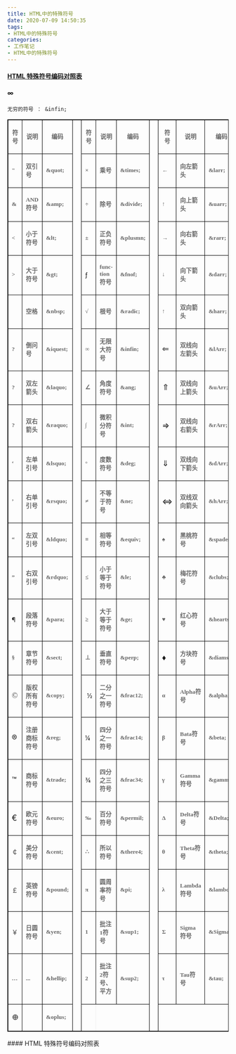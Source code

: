 ```yaml
---
title: HTML中的特殊符号
date: 2020-07-09 14:50:35
tags:
- HTML中的特殊符号
categories: 
- 工作笔记
- HTML中的特殊符号
---
```

#### [HTML 特殊符号编码对照表](https://tool.chinaz.com/tools/htmlchar.aspx)



#### &infin;

```
无穷的符号 ： &infin;
```
<table cellpadding="0" border="1" width="708" style="border:1pt solid;"><tbody><tr><td width="29" style="border:1pt solid #000000;width:21.75pt;">
<p align="center" style="text-align:center;"><span style="color:#666666;"><strong><span style="font-family:'宋体';font-size:10pt;">符号</span></strong></span></p>
</td>
<td width="63" style="border:1pt solid #000000;width:47.25pt;">
<p align="center" style="text-align:center;"><span style="color:#666666;"><strong><span style="font-family:'宋体';font-size:10pt;">说明</span></strong></span></p>
</td>
<td width="72" style="border:1pt solid #000000;width:54pt;">
<p align="center" style="text-align:center;"><span style="color:#666666;"><strong><span style="font-family:'宋体';font-size:10pt;">编码</span></strong></span></p>
</td>
<td rowspan="25" width="17" style="border:1pt solid #000000;width:12.75pt;">
<p align="center" style="text-align:center;"><span style="color:#666666;"><strong><span lang="en-us" style="font-family:'宋体';font-size:10pt;" xml:lang="en-us">&nbsp;</span></strong></span></p>
</td>
<td width="36" style="border:1pt solid #000000;width:27pt;">
<p align="center" style="text-align:center;"><span style="color:#666666;"><strong><span style="font-family:'宋体';font-size:10pt;">符号</span></strong></span></p>
</td>
<td width="94" style="border:1pt solid #000000;width:70.5pt;">
<p align="center" style="text-align:center;"><span style="color:#666666;"><strong><span style="font-family:'宋体';font-size:10pt;">说明</span></strong></span></p>
</td>
<td width="72" style="border:1pt solid #000000;width:54pt;">
<p align="center" style="text-align:center;"><span style="color:#666666;"><strong><span style="font-family:'宋体';font-size:10pt;">编码</span></strong></span></p>
</td>
<td rowspan="25" width="17" style="border:1pt solid #000000;width:12.75pt;">
<p align="center" style="text-align:center;"><span style="color:#666666;"><strong><span lang="en-us" style="font-family:'宋体';font-size:10pt;" xml:lang="en-us">&nbsp;</span></strong></span></p>
</td>
<td width="36" style="border:1pt solid #000000;width:27pt;">
<p align="center" style="text-align:center;"><span style="color:#666666;"><strong><span style="font-family:'宋体';font-size:10pt;">符号</span></strong></span></p>
</td>
<td width="96" style="border:1pt solid #000000;width:72pt;">
<p align="center" style="text-align:center;"><span style="color:#666666;"><strong><span style="font-family:'宋体';font-size:10pt;">说明</span></strong></span></p>
</td>
<td width="73" style="border:1pt solid #000000;width:54.75pt;">
<p align="center" style="text-align:center;"><span style="color:#666666;"><strong><span style="font-family:'宋体';font-size:10pt;">编码</span></strong></span></p>
</td>
</tr><tr><td width="29" style="border:1pt solid #000000;width:21.75pt;">
<p align="left" style="text-align:left;"><span style="color:#666666;"><strong><span lang="en-us" style="font-family:'宋体';font-size:10pt;" xml:lang="en-us">"</span></strong></span></p>
</td>
<td width="63" style="border:1pt solid #000000;width:47.25pt;">
<p align="left" style="text-align:left;"><span style="color:#666666;"><strong><span style="font-family:'宋体';font-size:10pt;">双引号</span></strong></span></p>
</td>
<td width="72" style="border:1pt solid #000000;width:54pt;">
<p align="left" style="text-align:left;"><span style="color:#666666;"><strong><span lang="en-us" style="font-family:'宋体';font-size:10pt;" xml:lang="en-us">&amp;quot;</span></strong></span></p>
</td>
<td width="36" style="border:1pt solid #000000;width:27pt;">
<p align="left" style="text-align:left;"><span style="color:#666666;"><strong><span style="font-family:'宋体';font-size:10pt;">×</span></strong></span></p>
</td>
<td width="94" style="border:1pt solid #000000;width:70.5pt;">
<p align="left" style="text-align:left;"><span style="color:#666666;"><strong><span style="font-family:'宋体';font-size:10pt;">乘号</span></strong></span></p>
</td>
<td width="72" style="border:1pt solid #000000;width:54pt;">
<p align="left" style="text-align:left;"><span style="color:#666666;"><strong><span lang="en-us" style="font-family:'宋体';font-size:10pt;" xml:lang="en-us">&amp;times;</span></strong></span></p>
</td>
<td width="36" style="border:1pt solid #000000;width:27pt;">
<p align="left" style="text-align:left;"><span style="color:#666666;"><strong><span style="font-family:'宋体';font-size:10pt;">←</span></strong></span></p>
</td>
<td width="96" style="border:1pt solid #000000;width:72pt;">
<p align="left" style="text-align:left;"><span style="color:#666666;"><strong><span style="font-family:'宋体';font-size:10pt;">向左箭头</span></strong></span></p>
</td>
<td width="73" style="border:1pt solid #000000;width:54.75pt;">
<p align="left" style="text-align:left;"><span style="color:#666666;"><strong><span lang="en-us" style="font-family:'宋体';font-size:10pt;" xml:lang="en-us">&amp;larr;</span></strong></span></p>
</td>
</tr><tr><td width="29" style="border:1pt solid #000000;width:21.75pt;">
<p align="left" style="text-align:left;"><span style="color:#666666;"><strong><span lang="en-us" style="font-family:'宋体';font-size:10pt;" xml:lang="en-us">&amp;</span></strong></span></p>
</td>
<td width="63" style="border:1pt solid #000000;width:47.25pt;">
<p align="left" style="text-align:left;"><span style="color:#666666;"><strong><span lang="en-us" style="font-family:'宋体';font-size:10pt;" xml:lang="en-us">AND</span><span style="font-family:'宋体';font-size:10pt;">符号</span></strong></span></p>
</td>
<td width="72" style="border:1pt solid #000000;width:54pt;">
<p align="left" style="text-align:left;"><span style="color:#666666;"><strong><span lang="en-us" style="font-family:'宋体';font-size:10pt;" xml:lang="en-us">&amp;amp;</span></strong></span></p>
</td>
<td width="36" style="border:1pt solid #000000;width:27pt;">
<p align="left" style="text-align:left;"><span style="color:#666666;"><strong><span style="font-family:'宋体';font-size:10pt;">÷</span></strong></span></p>
</td>
<td width="94" style="border:1pt solid #000000;width:70.5pt;">
<p align="left" style="text-align:left;"><span style="color:#666666;"><strong><span style="font-family:'宋体';font-size:10pt;">除号</span></strong></span></p>
</td>
<td width="72" style="border:1pt solid #000000;width:54pt;">
<p align="left" style="text-align:left;"><span style="color:#666666;"><strong><span lang="en-us" style="font-family:'宋体';font-size:10pt;" xml:lang="en-us">&amp;divide;</span></strong></span></p>
</td>
<td width="36" style="border:1pt solid #000000;width:27pt;">
<p align="left" style="text-align:left;"><span style="color:#666666;"><strong><span style="font-family:'宋体';font-size:10pt;">↑</span></strong></span></p>
</td>
<td width="96" style="border:1pt solid #000000;width:72pt;">
<p align="left" style="text-align:left;"><span style="color:#666666;"><strong><span style="font-family:'宋体';font-size:10pt;">向上箭头</span></strong></span></p>
</td>
<td width="73" style="border:1pt solid #000000;width:54.75pt;">
<p align="left" style="text-align:left;"><span style="color:#666666;"><strong><span lang="en-us" style="font-family:'宋体';font-size:10pt;" xml:lang="en-us">&amp;uarr;</span></strong></span></p>
</td>
</tr><tr><td width="29" style="border:1pt solid #000000;width:21.75pt;">
<p align="left" style="text-align:left;"><span style="color:#666666;"><strong><span lang="en-us" style="font-family:'宋体';font-size:10pt;" xml:lang="en-us">&lt;&nbsp;</span></strong></span></p>
</td>
<td width="63" style="border:1pt solid #000000;width:47.25pt;">
<p align="left" style="text-align:left;"><span style="color:#666666;"><strong><span style="font-family:'宋体';font-size:10pt;">小于符号</span></strong></span></p>
</td>
<td width="72" style="border:1pt solid #000000;width:54pt;">
<p align="left" style="text-align:left;"><span style="color:#666666;"><strong><span lang="en-us" style="font-family:'宋体';font-size:10pt;" xml:lang="en-us">&amp;lt;</span></strong></span></p>
</td>
<td width="36" style="border:1pt solid #000000;width:27pt;">
<p align="left" style="text-align:left;"><span style="color:#666666;"><strong><span style="font-family:'宋体';font-size:10pt;">±</span></strong></span></p>
</td>
<td width="94" style="border:1pt solid #000000;width:70.5pt;">
<p align="left" style="text-align:left;"><span style="color:#666666;"><strong><span style="font-family:'宋体';font-size:10pt;">正负符号</span></strong></span></p>
</td>
<td width="72" style="border:1pt solid #000000;width:54pt;">
<p align="left" style="text-align:left;"><span style="color:#666666;"><strong><span lang="en-us" style="font-family:'宋体';font-size:10pt;" xml:lang="en-us">&amp;plusmn;</span></strong></span></p>
</td>
<td width="36" style="border:1pt solid #000000;width:27pt;">
<p align="left" style="text-align:left;"><span style="color:#666666;"><strong><span style="font-family:'宋体';font-size:10pt;">→</span></strong></span></p>
</td>
<td width="96" style="border:1pt solid #000000;width:72pt;">
<p align="left" style="text-align:left;"><span style="color:#666666;"><strong><span style="font-family:'宋体';font-size:10pt;">向右箭头</span></strong></span></p>
</td>
<td width="73" style="border:1pt solid #000000;width:54.75pt;">
<p align="left" style="text-align:left;"><span style="color:#666666;"><strong><span lang="en-us" style="font-family:'宋体';font-size:10pt;" xml:lang="en-us">&amp;rarr;</span></strong></span></p>
</td>
</tr><tr><td width="29" style="border:1pt solid #000000;width:21.75pt;">
<p align="left" style="text-align:left;"><span style="color:#666666;"><strong><span lang="en-us" style="font-family:'宋体';font-size:10pt;" xml:lang="en-us">&gt;&nbsp;</span></strong></span></p>
</td>
<td width="63" style="border:1pt solid #000000;width:47.25pt;">
<p align="left" style="text-align:left;"><span style="color:#666666;"><strong><span style="font-family:'宋体';font-size:10pt;">大于符号</span></strong></span></p>
</td>
<td width="72" style="border:1pt solid #000000;width:54pt;">
<p align="left" style="text-align:left;"><span style="color:#666666;"><strong><span lang="en-us" style="font-family:'宋体';font-size:10pt;" xml:lang="en-us">&amp;gt;</span></strong></span></p>
</td>
<td width="36" style="border:1pt solid #000000;width:27pt;">
<p align="left" style="text-align:left;"><span style="font-size:14px;">ƒ</span><br></p>
</td>
<td width="94" style="border:1pt solid #000000;width:70.5pt;">
<p align="left" style="text-align:left;"><span style="color:#666666;"><strong><span lang="en-us" style="font-family:'宋体';font-size:10pt;" xml:lang="en-us">function</span><span style="font-family:'宋体';font-size:10pt;">符号</span></strong></span></p>
</td>
<td width="72" style="border:1pt solid #000000;width:54pt;">
<p align="left" style="text-align:left;"><span style="color:#666666;"><strong><span lang="en-us" style="font-family:'宋体';font-size:10pt;" xml:lang="en-us">&amp;fnof;</span></strong></span></p>
</td>
<td width="36" style="border:1pt solid #000000;width:27pt;">
<p align="left" style="text-align:left;"><span style="color:#666666;"><strong><span style="font-family:'宋体';font-size:10pt;">↓</span></strong></span></p>
</td>
<td width="96" style="border:1pt solid #000000;width:72pt;">
<p align="left" style="text-align:left;"><span style="color:#666666;"><strong><span style="font-family:'宋体';font-size:10pt;">向下箭头</span></strong></span></p>
</td>
<td width="73" style="border:1pt solid #000000;width:54.75pt;">
<p align="left" style="text-align:left;"><span style="color:#666666;"><strong><span lang="en-us" style="font-family:'宋体';font-size:10pt;" xml:lang="en-us">&amp;darr;</span></strong></span></p>
</td>
</tr><tr><td width="29" style="border:1pt solid #000000;width:21.75pt;">
<p align="left" style="text-align:left;"><span style="color:#666666;"><strong><span lang="en-us" style="font-family:'宋体';font-size:10pt;" xml:lang="en-us">&nbsp;</span></strong></span></p>
</td>
<td width="63" style="border:1pt solid #000000;width:47.25pt;">
<p align="left" style="text-align:left;"><span style="color:#666666;"><strong><span style="font-family:'宋体';font-size:10pt;">空格</span></strong></span></p>
</td>
<td width="72" style="border:1pt solid #000000;width:54pt;">
<p align="left" style="text-align:left;"><span style="color:#666666;"><strong><span lang="en-us" style="font-family:'宋体';font-size:10pt;" xml:lang="en-us">&amp;nbsp;</span></strong></span></p>
</td>
<td width="36" style="border:1pt solid #000000;width:27pt;">
<p align="left" style="text-align:left;"><span style="color:#666666;"><strong><span style="font-family:'宋体';font-size:10pt;">√</span></strong></span></p>
</td>
<td width="94" style="border:1pt solid #000000;width:70.5pt;">
<p align="left" style="text-align:left;"><span style="color:#666666;"><strong><span style="font-family:'宋体';font-size:10pt;">根号</span></strong></span></p>
</td>
<td width="72" style="border:1pt solid #000000;width:54pt;">
<p align="left" style="text-align:left;"><span style="color:#666666;"><strong><span lang="en-us" style="font-family:'宋体';font-size:10pt;" xml:lang="en-us">&amp;radic;</span></strong></span></p>
</td>
<td width="36" style="border:1pt solid #000000;width:27pt;">
<p align="left" style="text-align:left;"><span style="color:#666666;"><strong><span lang="en-us" style="font-family:'宋体';font-size:10pt;" xml:lang="en-us">↑</span></strong></span></p>
</td>
<td width="96" style="border:1pt solid #000000;width:72pt;">
<p align="left" style="text-align:left;"><span style="color:#666666;"><strong><span style="font-family:'宋体';font-size:10pt;">双向箭头</span></strong></span></p>
</td>
<td width="73" style="border:1pt solid #000000;width:54.75pt;">
<p align="left" style="text-align:left;"><span style="color:#666666;"><strong><span lang="en-us" style="font-family:'宋体';font-size:10pt;" xml:lang="en-us">&amp;harr;</span></strong></span></p>
</td>
</tr><tr><td width="29" style="border:1pt solid #000000;width:21.75pt;">
<p align="left" style="text-align:left;"><span style="color:#666666;"><strong><span lang="en-us" style="font-family:'宋体';font-size:10pt;" xml:lang="en-us">?</span></strong></span></p>
</td>
<td width="63" style="border:1pt solid #000000;width:47.25pt;">
<p align="left" style="text-align:left;"><span style="color:#666666;"><strong><span style="font-family:'宋体';font-size:10pt;">倒问号</span></strong></span></p>
</td>
<td width="72" style="border:1pt solid #000000;width:54pt;">
<p align="left" style="text-align:left;"><span style="color:#666666;"><strong><span lang="en-us" style="font-family:'宋体';font-size:10pt;" xml:lang="en-us">&amp;iquest;</span></strong></span></p>
</td>
<td width="36" style="border:1pt solid #000000;width:27pt;">
<p align="left" style="text-align:left;"><span style="color:#666666;"><strong><span style="font-family:'宋体';font-size:10pt;">∞</span></strong></span></p>
</td>
<td width="94" style="border:1pt solid #000000;width:70.5pt;">
<p align="left" style="text-align:left;"><span style="color:#666666;"><strong><span style="font-family:'宋体';font-size:10pt;">无限大符号</span></strong></span></p>
</td>
<td width="72" style="border:1pt solid #000000;width:54pt;">
<p align="left" style="text-align:left;"><span style="color:#666666;"><strong><span lang="en-us" style="font-family:'宋体';font-size:10pt;" xml:lang="en-us">&amp;infin;</span></strong></span></p>
</td>
<td width="36" style="border:1pt solid #000000;width:27pt;">
<p align="left" style="text-align:left;"><span style="color:#666666;"><strong><span lang="en-us" style="font-family:'宋体';font-size:10pt;" xml:lang="en-us"><span style="font-size:18px;">⇐</span></span></strong></span></p>
</td>
<td width="96" style="border:1pt solid #000000;width:72pt;">
<p align="left" style="text-align:left;"><span style="color:#666666;"><strong><span style="font-family:'宋体';font-size:10pt;">双线向左箭头</span></strong></span></p>
</td>
<td width="73" style="border:1pt solid #000000;width:54.75pt;">
<p align="left" style="text-align:left;"><span style="color:#666666;"><strong><span lang="en-us" style="font-family:'宋体';font-size:10pt;" xml:lang="en-us">&amp;lArr;</span></strong></span></p>
</td>
</tr><tr><td width="29" style="border:1pt solid #000000;width:21.75pt;">
<p align="left" style="text-align:left;"><span style="color:#666666;"><strong><span lang="en-us" style="font-family:'宋体';font-size:10pt;" xml:lang="en-us">?</span></strong></span></p>
</td>
<td width="63" style="border:1pt solid #000000;width:47.25pt;">
<p align="left" style="text-align:left;"><span style="color:#666666;"><strong><span style="font-family:'宋体';font-size:10pt;">双左箭头</span></strong></span></p>
</td>
<td width="72" style="border:1pt solid #000000;width:54pt;">
<p align="left" style="text-align:left;"><span style="color:#666666;"><strong><span lang="en-us" style="font-family:'宋体';font-size:10pt;" xml:lang="en-us">&amp;laquo;</span></strong></span></p>
</td>
<td width="36" style="border:1pt solid #000000;width:27pt;">
<p align="left" style="text-align:left;"><span style="color:#666666;"><strong><span style="font-family:'宋体';font-size:10pt;">∠</span></strong></span></p>
</td>
<td width="94" style="border:1pt solid #000000;width:70.5pt;">
<p align="left" style="text-align:left;"><span style="color:#666666;"><strong><span style="font-family:'宋体';font-size:10pt;">角度符号</span></strong></span></p>
</td>
<td width="72" style="border:1pt solid #000000;width:54pt;">
<p align="left" style="text-align:left;"><span style="color:#666666;"><strong><span lang="en-us" style="font-family:'宋体';font-size:10pt;" xml:lang="en-us">&amp;ang;</span></strong></span></p>
</td>
<td width="36" style="border:1pt solid #000000;width:27pt;">
<p align="left" style="text-align:left;"><span style="color:#666666;"><strong><span lang="en-us" style="font-family:'宋体';font-size:10pt;" xml:lang="en-us"><span style="font-size:18px;">⇑</span></span></strong></span></p>
</td>
<td width="96" style="border:1pt solid #000000;width:72pt;">
<p align="left" style="text-align:left;"><span style="color:#666666;"><strong><span style="font-family:'宋体';font-size:10pt;">双线向上箭头</span></strong></span></p>
</td>
<td width="73" style="border:1pt solid #000000;width:54.75pt;">
<p align="left" style="text-align:left;"><span style="color:#666666;"><strong><span lang="en-us" style="font-family:'宋体';font-size:10pt;" xml:lang="en-us">&amp;uArr;</span></strong></span></p>
</td>
</tr><tr><td width="29" style="border:1pt solid #000000;width:21.75pt;">
<p align="left" style="text-align:left;"><span style="color:#666666;"><strong><span lang="en-us" style="font-family:'宋体';font-size:10pt;" xml:lang="en-us">?</span></strong></span></p>
</td>
<td width="63" style="border:1pt solid #000000;width:47.25pt;">
<p align="left" style="text-align:left;"><span style="color:#666666;"><strong><span style="font-family:'宋体';font-size:10pt;">双右箭头</span></strong></span></p>
</td>
<td width="72" style="border:1pt solid #000000;width:54pt;">
<p align="left" style="text-align:left;"><span style="color:#666666;"><strong><span lang="en-us" style="font-family:'宋体';font-size:10pt;" xml:lang="en-us">&amp;raquo;</span></strong></span></p>
</td>
<td width="36" style="border:1pt solid #000000;width:27pt;">
<p align="left" style="text-align:left;"><span style="color:#666666;"><strong><span style="font-family:'宋体';font-size:10pt;">∫</span></strong></span></p>
</td>
<td width="94" style="border:1pt solid #000000;width:70.5pt;">
<p align="left" style="text-align:left;"><span style="color:#666666;"><strong><span style="font-family:'宋体';font-size:10pt;">微积分符号</span></strong></span></p>
</td>
<td width="72" style="border:1pt solid #000000;width:54pt;">
<p align="left" style="text-align:left;"><span style="color:#666666;"><strong><span lang="en-us" style="font-family:'宋体';font-size:10pt;" xml:lang="en-us">&amp;int;</span></strong></span></p>
</td>
<td width="36" style="border:1pt solid #000000;width:27pt;">
<p align="left" style="text-align:left;"><span style="font-size:18px;">⇒</span><br></p>
</td>
<td width="96" style="border:1pt solid #000000;width:72pt;">
<p align="left" style="text-align:left;"><span style="color:#666666;"><strong><span style="font-family:'宋体';font-size:10pt;">双线向右箭头</span></strong></span></p>
</td>
<td width="73" style="border:1pt solid #000000;width:54.75pt;">
<p align="left" style="text-align:left;"><span style="color:#666666;"><strong><span lang="en-us" style="font-family:'宋体';font-size:10pt;" xml:lang="en-us">&amp;rArr;</span></strong></span></p>
</td>
</tr><tr><td width="29" style="border:1pt solid #000000;width:21.75pt;">
<p align="left" style="text-align:left;"><span style="color:#666666;"><strong><span style="font-family:'宋体';font-size:10pt;">‘</span></strong></span></p>
</td>
<td width="63" style="border:1pt solid #000000;width:47.25pt;">
<p align="left" style="text-align:left;"><span style="color:#666666;"><strong><span style="font-family:'宋体';font-size:10pt;">左单引号</span></strong></span></p>
</td>
<td width="72" style="border:1pt solid #000000;width:54pt;">
<p align="left" style="text-align:left;"><span style="color:#666666;"><strong><span lang="en-us" style="font-family:'宋体';font-size:10pt;" xml:lang="en-us">&amp;lsquo;</span></strong></span></p>
</td>
<td width="36" style="border:1pt solid #000000;width:27pt;">
<p align="left" style="text-align:left;"><span style="color:#666666;"><strong><span style="font-family:'宋体';font-size:10pt;">°</span></strong></span></p>
</td>
<td width="94" style="border:1pt solid #000000;width:70.5pt;">
<p align="left" style="text-align:left;"><span style="color:#666666;"><strong><span style="font-family:'宋体';font-size:10pt;">度数符号</span></strong></span></p>
</td>
<td width="72" style="border:1pt solid #000000;width:54pt;">
<p align="left" style="text-align:left;"><span style="color:#666666;"><strong><span lang="en-us" style="font-family:'宋体';font-size:10pt;" xml:lang="en-us">&amp;deg;</span></strong></span></p>
</td>
<td width="36" style="border:1pt solid #000000;width:27pt;">
<p align="left" style="text-align:left;"><span style="font-size:18px;">⇓</span><br></p>
</td>
<td width="96" style="border:1pt solid #000000;width:72pt;">
<p align="left" style="text-align:left;"><span style="color:#666666;"><strong><span style="font-family:'宋体';font-size:10pt;">双线向下箭头</span></strong></span></p>
</td>
<td width="73" style="border:1pt solid #000000;width:54.75pt;">
<p align="left" style="text-align:left;"><span style="color:#666666;"><strong><span lang="en-us" style="font-family:'宋体';font-size:10pt;" xml:lang="en-us">&amp;dArr;</span></strong></span></p>
</td>
</tr><tr><td width="29" style="border:1pt solid #000000;width:21.75pt;">
<p align="left" style="text-align:left;"><span style="color:#666666;"><strong><span style="font-family:'宋体';font-size:10pt;">’</span></strong></span></p>
</td>
<td width="63" style="border:1pt solid #000000;width:47.25pt;">
<p align="left" style="text-align:left;"><span style="color:#666666;"><strong><span style="font-family:'宋体';font-size:10pt;">右单引号</span></strong></span></p>
</td>
<td width="72" style="border:1pt solid #000000;width:54pt;">
<p align="left" style="text-align:left;"><span style="color:#666666;"><strong><span lang="en-us" style="font-family:'宋体';font-size:10pt;" xml:lang="en-us">&amp;rsquo;</span></strong></span></p>
</td>
<td width="36" style="border:1pt solid #000000;width:27pt;">
<p align="left" style="text-align:left;"><span style="color:#666666;"><strong><span style="font-family:'宋体';font-size:10pt;">≠</span></strong></span></p>
</td>
<td width="94" style="border:1pt solid #000000;width:70.5pt;">
<p align="left" style="text-align:left;"><span style="color:#666666;"><strong><span style="font-family:'宋体';font-size:10pt;">不等于符号</span></strong></span></p>
</td>
<td width="72" style="border:1pt solid #000000;width:54pt;">
<p align="left" style="text-align:left;"><span style="color:#666666;"><strong><span lang="en-us" style="font-family:'宋体';font-size:10pt;" xml:lang="en-us">&amp;ne;</span></strong></span></p>
</td>
<td width="36" style="border:1pt solid #000000;width:27pt;">
<p align="left" style="text-align:left;"><span style="font-size:18px;">⇔</span><br></p>
</td>
<td width="96" style="border:1pt solid #000000;width:72pt;">
<p align="left" style="text-align:left;"><span style="color:#666666;"><strong><span style="font-family:'宋体';font-size:10pt;">双线双向箭头</span></strong></span></p>
</td>
<td width="73" style="border:1pt solid #000000;width:54.75pt;">
<p align="left" style="text-align:left;"><span style="color:#666666;"><strong><span lang="en-us" style="font-family:'宋体';font-size:10pt;" xml:lang="en-us">&amp;hArr;</span></strong></span></p>
</td>
</tr><tr><td width="29" style="border:1pt solid #000000;width:21.75pt;">
<p align="left" style="text-align:left;"><span style="color:#666666;"><strong><span style="font-family:'宋体';font-size:10pt;">“</span></strong></span></p>
</td>
<td width="63" style="border:1pt solid #000000;width:47.25pt;">
<p align="left" style="text-align:left;"><span style="color:#666666;"><strong><span style="font-family:'宋体';font-size:10pt;">左双引号</span></strong></span></p>
</td>
<td width="72" style="border:1pt solid #000000;width:54pt;">
<p align="left" style="text-align:left;"><span style="color:#666666;"><strong><span lang="en-us" style="font-family:'宋体';font-size:10pt;" xml:lang="en-us">&amp;ldquo;</span></strong></span></p>
</td>
<td width="36" style="border:1pt solid #000000;width:27pt;">
<p align="left" style="text-align:left;"><span style="color:#666666;"><strong><span style="font-family:'宋体';font-size:10pt;">≡</span></strong></span></p>
</td>
<td width="94" style="border:1pt solid #000000;width:70.5pt;">
<p align="left" style="text-align:left;"><span style="color:#666666;"><strong><span style="font-family:'宋体';font-size:10pt;">相等符号</span></strong></span></p>
</td>
<td width="72" style="border:1pt solid #000000;width:54pt;">
<p align="left" style="text-align:left;"><span style="color:#666666;"><strong><span lang="en-us" style="font-family:'宋体';font-size:10pt;" xml:lang="en-us">&amp;equiv;</span></strong></span></p>
</td>
<td width="36" style="border:1pt solid #000000;width:27pt;">
<p align="left" style="text-align:left;"><span style="color:#666666;"><strong><span lang="en-us" style="font-family:'宋体';font-size:10pt;" xml:lang="en-us">♠</span></strong></span></p>
</td>
<td width="96" style="border:1pt solid #000000;width:72pt;">
<p align="left" style="text-align:left;"><span style="color:#666666;"><strong><span style="font-family:'宋体';font-size:10pt;">黑桃符号</span></strong></span></p>
</td>
<td width="73" style="border:1pt solid #000000;width:54.75pt;">
<p align="left" style="text-align:left;"><span style="color:#666666;"><strong><span lang="en-us" style="font-family:'宋体';font-size:10pt;" xml:lang="en-us">&amp;spades;</span></strong></span></p>
</td>
</tr><tr><td width="29" style="border:1pt solid #000000;width:21.75pt;">
<p align="left" style="text-align:left;"><span style="color:#666666;"><strong><span style="font-family:'宋体';font-size:10pt;">”</span></strong></span></p>
</td>
<td width="63" style="border:1pt solid #000000;width:47.25pt;">
<p align="left" style="text-align:left;"><span style="color:#666666;"><strong><span style="font-family:'宋体';font-size:10pt;">右双引号</span></strong></span></p>
</td>
<td width="72" style="border:1pt solid #000000;width:54pt;">
<p align="left" style="text-align:left;"><span style="color:#666666;"><strong><span lang="en-us" style="font-family:'宋体';font-size:10pt;" xml:lang="en-us">&amp;rdquo;</span></strong></span></p>
</td>
<td width="36" style="border:1pt solid #000000;width:27pt;">
<p align="left" style="text-align:left;"><span style="color:#666666;"><strong><span style="font-family:'宋体';font-size:10pt;">≤</span></strong></span></p>
</td>
<td width="94" style="border:1pt solid #000000;width:70.5pt;">
<p align="left" style="text-align:left;"><span style="color:#666666;"><strong><span style="font-family:'宋体';font-size:10pt;">小于等于符号</span></strong></span></p>
</td>
<td width="72" style="border:1pt solid #000000;width:54pt;">
<p align="left" style="text-align:left;"><span style="color:#666666;"><strong><span lang="en-us" style="font-family:'宋体';font-size:10pt;" xml:lang="en-us">&amp;le;</span></strong></span></p>
</td>
<td width="36" style="border:1pt solid #000000;width:27pt;">
<p align="left" style="text-align:left;"><span style="color:#666666;"><strong><span lang="en-us" style="font-family:'宋体';font-size:10pt;" xml:lang="en-us">♣</span></strong></span></p>
</td>
<td width="96" style="border:1pt solid #000000;width:72pt;">
<p align="left" style="text-align:left;"><span style="color:#666666;"><strong><span style="font-family:'宋体';font-size:10pt;">梅花符号</span></strong></span></p>
</td>
<td width="73" style="border:1pt solid #000000;width:54.75pt;">
<p align="left" style="text-align:left;"><span style="color:#666666;"><strong><span lang="en-us" style="font-family:'宋体';font-size:10pt;" xml:lang="en-us">&amp;clubs;</span></strong></span></p>
</td>
</tr><tr><td width="29" style="border:1pt solid #000000;width:21.75pt;">
<p align="left" style="text-align:left;"><span style="font-size:14px;">¶</span><br></p>
</td>
<td width="63" style="border:1pt solid #000000;width:47.25pt;">
<p align="left" style="text-align:left;"><span style="color:#666666;"><strong><span style="font-family:'宋体';font-size:10pt;">段落符号</span></strong></span></p>
</td>
<td width="72" style="border:1pt solid #000000;width:54pt;">
<p align="left" style="text-align:left;"><span style="color:#666666;"><strong><span lang="en-us" style="font-family:'宋体';font-size:10pt;" xml:lang="en-us">&amp;para;</span></strong></span></p>
</td>
<td width="36" style="border:1pt solid #000000;width:27pt;">
<p align="left" style="text-align:left;"><span style="color:#666666;"><strong><span style="font-family:'宋体';font-size:10pt;">≥</span></strong></span></p>
</td>
<td width="94" style="border:1pt solid #000000;width:70.5pt;">
<p align="left" style="text-align:left;"><span style="color:#666666;"><strong><span style="font-family:'宋体';font-size:10pt;">大于等于符号</span></strong></span></p>
</td>
<td width="72" style="border:1pt solid #000000;width:54pt;">
<p align="left" style="text-align:left;"><span style="color:#666666;"><strong><span lang="en-us" style="font-family:'宋体';font-size:10pt;" xml:lang="en-us">&amp;ge;</span></strong></span></p>
</td>
<td width="36" style="border:1pt solid #000000;width:27pt;">
<p align="left" style="text-align:left;"><span style="color:#666666;"><strong><span lang="en-us" style="font-family:'宋体';font-size:10pt;" xml:lang="en-us">♥</span></strong></span></p>
</td>
<td width="96" style="border:1pt solid #000000;width:72pt;">
<p align="left" style="text-align:left;"><span style="color:#666666;"><strong><span style="font-family:'宋体';font-size:10pt;">红心符号</span></strong></span></p>
</td>
<td width="73" style="border:1pt solid #000000;width:54.75pt;">
<p align="left" style="text-align:left;"><span style="color:#666666;"><strong><span lang="en-us" style="font-family:'宋体';font-size:10pt;" xml:lang="en-us">&amp;hearts;</span></strong></span></p>
</td>
</tr><tr><td width="29" style="border:1pt solid #000000;width:21.75pt;">
<p align="left" style="text-align:left;"><span style="color:#666666;"><strong><span style="font-family:'宋体';font-size:10pt;">§</span></strong></span></p>
</td>
<td width="63" style="border:1pt solid #000000;width:47.25pt;">
<p align="left" style="text-align:left;"><span style="color:#666666;"><strong><span style="font-family:'宋体';font-size:10pt;">章节符号</span></strong></span></p>
</td>
<td width="72" style="border:1pt solid #000000;width:54pt;">
<p align="left" style="text-align:left;"><span style="color:#666666;"><strong><span lang="en-us" style="font-family:'宋体';font-size:10pt;" xml:lang="en-us">&amp;sect;</span></strong></span></p>
</td>
<td width="36" style="border:1pt solid #000000;width:27pt;">
<p align="left" style="text-align:left;"><span style="color:#666666;"><strong><span style="font-family:'宋体';font-size:10pt;">⊥</span></strong></span></p>
</td>
<td width="94" style="border:1pt solid #000000;width:70.5pt;">
<p align="left" style="text-align:left;"><span style="color:#666666;"><strong><span style="font-family:'宋体';font-size:10pt;">垂直符号</span></strong></span></p>
</td>
<td width="72" style="border:1pt solid #000000;width:54pt;">
<p align="left" style="text-align:left;"><span style="color:#666666;"><strong><span lang="en-us" style="font-family:'宋体';font-size:10pt;" xml:lang="en-us">&amp;perp;</span></strong></span></p>
</td>
<td width="36" style="border:1pt solid #000000;width:27pt;">
<p align="left" style="text-align:left;"><span style="font-size:18px;">♦</span><br></p>
</td>
<td width="96" style="border:1pt solid #000000;width:72pt;">
<p align="left" style="text-align:left;"><span style="color:#666666;"><strong><span style="font-family:'宋体';font-size:10pt;">方块符号</span></strong></span></p>
</td>
<td width="73" style="border:1pt solid #000000;width:54.75pt;">
<p align="left" style="text-align:left;"><span style="color:#666666;"><strong><span lang="en-us" style="font-family:'宋体';font-size:10pt;" xml:lang="en-us">&amp;diams;</span></strong></span></p>
</td>
</tr><tr><td width="29" style="border:1pt solid #000000;width:21.75pt;">
<p align="left" style="text-align:left;"><span style="color:#666666;"><strong><span lang="en-us" style="font-family:'宋体';font-size:10pt;" xml:lang="en-us"><span style="font-size:18px;">©</span></span></strong></span></p>
</td>
<td width="63" style="border:1pt solid #000000;width:47.25pt;">
<p align="left" style="text-align:left;"><span style="color:#666666;"><strong><span style="font-family:'宋体';font-size:10pt;">版权所有符号</span></strong></span></p>
</td>
<td width="72" style="border:1pt solid #000000;width:54pt;">
<p align="left" style="text-align:left;"><span style="color:#666666;"><strong><span lang="en-us" style="font-family:'宋体';font-size:10pt;" xml:lang="en-us">&amp;copy;</span></strong></span></p>
</td>
<td width="36" style="border:1pt solid #000000;width:27pt;">
<p align="left" style="text-align:left;">&nbsp;<span style="font-size:14px;">½</span><br></p>
</td>
<td width="94" style="border:1pt solid #000000;width:70.5pt;">
<p align="left" style="text-align:left;"><span style="color:#666666;"><strong><span style="font-family:'宋体';font-size:10pt;">二分之一符号</span></strong></span></p>
</td>
<td width="72" style="border:1pt solid #000000;width:54pt;">
<p align="left" style="text-align:left;"><span style="color:#666666;"><strong><span lang="en-us" style="font-family:'宋体';font-size:10pt;" xml:lang="en-us">&amp;frac12;</span></strong></span></p>
</td>
<td width="36" style="border:1pt solid #000000;width:27pt;">
<p align="left" style="text-align:left;"><span style="color:#666666;"><strong><span style="font-family:'宋体';font-size:10pt;">α</span></strong></span></p>
</td>
<td width="96" style="border:1pt solid #000000;width:72pt;">
<p align="left" style="text-align:left;"><span style="color:#666666;"><strong><span lang="en-us" style="font-family:'宋体';font-size:10pt;" xml:lang="en-us">Alpha</span><span style="font-family:'宋体';font-size:10pt;">符号</span></strong></span></p>
</td>
<td width="73" style="border:1pt solid #000000;width:54.75pt;">
<p align="left" style="text-align:left;"><span style="color:#666666;"><strong><span lang="en-us" style="font-family:'宋体';font-size:10pt;" xml:lang="en-us">&amp;alpha;</span></strong></span></p>
</td>
</tr><tr><td width="29" style="border:1pt solid #000000;width:21.75pt;">
<p align="left" style="text-align:left;"><span style="font-size:18px;">®</span><br></p>
</td>
<td width="63" style="border:1pt solid #000000;width:47.25pt;">
<p align="left" style="text-align:left;"><span style="color:#666666;"><strong><span style="font-family:'宋体';font-size:10pt;">注册商标符号</span></strong></span></p>
</td>
<td width="72" style="border:1pt solid #000000;width:54pt;">
<p align="left" style="text-align:left;"><span style="color:#666666;"><strong><span lang="en-us" style="font-family:'宋体';font-size:10pt;" xml:lang="en-us">&amp;reg;</span></strong></span></p>
</td>
<td width="36" style="border:1pt solid #000000;width:27pt;">
<p align="left" style="text-align:left;"><span style="font-size:14px;">¼</span><br></p>
</td>
<td width="94" style="border:1pt solid #000000;width:70.5pt;">
<p align="left" style="text-align:left;"><span style="color:#666666;"><strong><span style="font-family:'宋体';font-size:10pt;">四分之一符号</span></strong></span></p>
</td>
<td width="72" style="border:1pt solid #000000;width:54pt;">
<p align="left" style="text-align:left;"><span style="color:#666666;"><strong><span lang="en-us" style="font-family:'宋体';font-size:10pt;" xml:lang="en-us">&amp;frac14;</span></strong></span></p>
</td>
<td width="36" style="border:1pt solid #000000;width:27pt;">
<p align="left" style="text-align:left;"><span style="color:#666666;"><strong><span style="font-family:'宋体';font-size:10pt;">β</span></strong></span></p>
</td>
<td width="96" style="border:1pt solid #000000;width:72pt;">
<p align="left" style="text-align:left;"><span style="color:#666666;"><strong><span lang="en-us" style="font-family:'宋体';font-size:10pt;" xml:lang="en-us">Bata</span><span style="font-family:'宋体';font-size:10pt;">符号</span></strong></span></p>
</td>
<td width="73" style="border:1pt solid #000000;width:54.75pt;">
<p align="left" style="text-align:left;"><span style="color:#666666;"><strong><span lang="en-us" style="font-family:'宋体';font-size:10pt;" xml:lang="en-us">&amp;beta;</span></strong></span></p>
</td>
</tr><tr><td width="29" style="border:1pt solid #000000;width:21.75pt;">
<p align="left" style="text-align:left;"><span style="font-size:18px;">™</span><br></p>
</td>
<td width="63" style="border:1pt solid #000000;width:47.25pt;">
<p align="left" style="text-align:left;"><span style="color:#666666;"><strong><span style="font-family:'宋体';font-size:10pt;">商标符号</span></strong></span></p>
</td>
<td width="72" style="border:1pt solid #000000;width:54pt;">
<p align="left" style="text-align:left;"><span style="color:#666666;"><strong><span lang="en-us" style="font-family:'宋体';font-size:10pt;" xml:lang="en-us">&amp;trade;</span></strong></span></p>
</td>
<td width="36" style="border:1pt solid #000000;width:27pt;">
<p align="left" style="text-align:left;"><span style="font-size:14px;">¾</span><br></p>
</td>
<td width="94" style="border:1pt solid #000000;width:70.5pt;">
<p align="left" style="text-align:left;"><span style="color:#666666;"><strong><span style="font-family:'宋体';font-size:10pt;">四分之三符号</span></strong></span></p>
</td>
<td width="72" style="border:1pt solid #000000;width:54pt;">
<p align="left" style="text-align:left;"><span style="color:#666666;"><strong><span lang="en-us" style="font-family:'宋体';font-size:10pt;" xml:lang="en-us">&amp;frac34;</span></strong></span></p>
</td>
<td width="36" style="border:1pt solid #000000;width:27pt;">
<p align="left" style="text-align:left;"><span style="color:#666666;"><strong><span style="font-family:'宋体';font-size:10pt;">γ</span></strong></span></p>
</td>
<td width="96" style="border:1pt solid #000000;width:72pt;">
<p align="left" style="text-align:left;"><span style="color:#666666;"><strong><span lang="en-us" style="font-family:'宋体';font-size:10pt;" xml:lang="en-us">Gamma</span><span style="font-family:'宋体';font-size:10pt;">符号</span></strong></span></p>
</td>
<td width="73" style="border:1pt solid #000000;width:54.75pt;">
<p align="left" style="text-align:left;"><span style="color:#666666;"><strong><span lang="en-us" style="font-family:'宋体';font-size:10pt;" xml:lang="en-us">&amp;gamma;</span></strong></span></p>
</td>
</tr><tr><td width="29" style="border:1pt solid #000000;width:21.75pt;">
<p align="left" style="text-align:left;"><span style="font-size:18px;">€</span><br></p>
</td>
<td width="63" style="border:1pt solid #000000;width:47.25pt;">
<p align="left" style="text-align:left;"><span style="color:#666666;"><strong><span style="font-family:'宋体';font-size:10pt;">欧元符号</span></strong></span></p>
</td>
<td width="72" style="border:1pt solid #000000;width:54pt;">
<p align="left" style="text-align:left;"><span style="color:#666666;"><strong><span lang="en-us" style="font-family:'宋体';font-size:10pt;" xml:lang="en-us">&amp;euro;</span></strong></span></p>
</td>
<td width="36" style="border:1pt solid #000000;width:27pt;">
<p align="left" style="text-align:left;"><span style="color:#666666;"><strong><span style="font-family:'宋体';font-size:10pt;">‰</span></strong></span></p>
</td>
<td width="94" style="border:1pt solid #000000;width:70.5pt;">
<p align="left" style="text-align:left;"><span style="color:#666666;"><strong><span style="font-family:'宋体';font-size:10pt;">百分符号</span></strong></span></p>
</td>
<td width="72" style="border:1pt solid #000000;width:54pt;">
<p align="left" style="text-align:left;"><span style="color:#666666;"><strong><span lang="en-us" style="font-family:'宋体';font-size:10pt;" xml:lang="en-us">&amp;permil;</span></strong></span></p>
</td>
<td width="36" style="border:1pt solid #000000;width:27pt;">
<p align="left" style="text-align:left;"><span style="color:#666666;"><strong><span style="font-family:'宋体';font-size:10pt;">Δ</span></strong></span></p>
</td>
<td width="96" style="border:1pt solid #000000;width:72pt;">
<p align="left" style="text-align:left;"><span style="color:#666666;"><strong><span lang="en-us" style="font-family:'宋体';font-size:10pt;" xml:lang="en-us">Delta</span><span style="font-family:'宋体';font-size:10pt;">符号</span></strong></span></p>
</td>
<td width="73" style="border:1pt solid #000000;width:54.75pt;">
<p align="left" style="text-align:left;"><span style="color:#666666;"><strong><span lang="en-us" style="font-family:'宋体';font-size:10pt;" xml:lang="en-us">&amp;Delta;</span></strong></span></p>
</td>
</tr><tr><td width="29" style="border:1pt solid #000000;width:21.75pt;">
<p align="left" style="text-align:left;"><span style="color:#666666;"><strong><span style="font-family:'宋体';font-size:10pt;">￠</span></strong></span></p>
</td>
<td width="63" style="border:1pt solid #000000;width:47.25pt;">
<p align="left" style="text-align:left;"><span style="color:#666666;"><strong><span style="font-family:'宋体';font-size:10pt;">美分符号</span></strong></span></p>
</td>
<td width="72" style="border:1pt solid #000000;width:54pt;">
<p align="left" style="text-align:left;"><span style="color:#666666;"><strong><span lang="en-us" style="font-family:'宋体';font-size:10pt;" xml:lang="en-us">&amp;cent;</span></strong></span></p>
</td>
<td width="36" style="border:1pt solid #000000;width:27pt;">
<p align="left" style="text-align:left;"><span style="color:#666666;"><strong><span style="font-family:'宋体';font-size:10pt;">∴</span></strong></span></p>
</td>
<td width="94" style="border:1pt solid #000000;width:70.5pt;">
<p align="left" style="text-align:left;"><span style="color:#666666;"><strong><span style="font-family:'宋体';font-size:10pt;">所以符号</span></strong></span></p>
</td>
<td width="72" style="border:1pt solid #000000;width:54pt;">
<p align="left" style="text-align:left;"><span style="color:#666666;"><strong><span lang="en-us" style="font-family:'宋体';font-size:10pt;" xml:lang="en-us">&amp;there4;</span></strong></span></p>
</td>
<td width="36" style="border:1pt solid #000000;width:27pt;">
<p align="left" style="text-align:left;"><span style="color:#666666;"><strong><span style="font-family:'宋体';font-size:10pt;">θ</span></strong></span></p>
</td>
<td width="96" style="border:1pt solid #000000;width:72pt;">
<p align="left" style="text-align:left;"><span style="color:#666666;"><strong><span lang="en-us" style="font-family:'宋体';font-size:10pt;" xml:lang="en-us">Theta</span><span style="font-family:'宋体';font-size:10pt;">符号</span></strong></span></p>
</td>
<td width="73" style="border:1pt solid #000000;width:54.75pt;">
<p align="left" style="text-align:left;"><span style="color:#666666;"><strong><span lang="en-us" style="font-family:'宋体';font-size:10pt;" xml:lang="en-us">&amp;theta;</span></strong></span></p>
</td>
</tr><tr><td width="29" style="border:1pt solid #000000;width:21.75pt;">
<p align="left" style="text-align:left;"><span style="color:#666666;"><strong><span style="font-family:'宋体';font-size:10pt;">￡</span></strong></span></p>
</td>
<td width="63" style="border:1pt solid #000000;width:47.25pt;">
<p align="left" style="text-align:left;"><span style="color:#666666;"><strong><span style="font-family:'宋体';font-size:10pt;">英镑符号</span></strong></span></p>
</td>
<td width="72" style="border:1pt solid #000000;width:54pt;">
<p align="left" style="text-align:left;"><span style="color:#666666;"><strong><span lang="en-us" style="font-family:'宋体';font-size:10pt;" xml:lang="en-us">&amp;pound;</span></strong></span></p>
</td>
<td width="36" style="border:1pt solid #000000;width:27pt;">
<p align="left" style="text-align:left;"><span style="color:#666666;"><strong><span style="font-family:'宋体';font-size:10pt;">π</span></strong></span></p>
</td>
<td width="94" style="border:1pt solid #000000;width:70.5pt;">
<p align="left" style="text-align:left;"><span style="color:#666666;"><strong><span style="font-family:'宋体';font-size:10pt;">圆周率符号</span></strong></span></p>
</td>
<td width="72" style="border:1pt solid #000000;width:54pt;">
<p align="left" style="text-align:left;"><span style="color:#666666;"><strong><span lang="en-us" style="font-family:'宋体';font-size:10pt;" xml:lang="en-us">&amp;pi;</span></strong></span></p>
</td>
<td width="36" style="border:1pt solid #000000;width:27pt;">
<p align="left" style="text-align:left;"><span style="color:#666666;"><strong><span style="font-family:'宋体';font-size:10pt;">λ</span></strong></span></p>
</td>
<td width="96" style="border:1pt solid #000000;width:72pt;">
<p align="left" style="text-align:left;"><span style="color:#666666;"><strong><span lang="en-us" style="font-family:'宋体';font-size:10pt;" xml:lang="en-us">Lambda</span><span style="font-family:'宋体';font-size:10pt;">符号</span></strong></span></p>
</td>
<td width="73" style="border:1pt solid #000000;width:54.75pt;">
<p align="left" style="text-align:left;"><span style="color:#666666;"><strong><span lang="en-us" style="font-family:'宋体';font-size:10pt;" xml:lang="en-us">&amp;lambda;</span></strong></span></p>
</td>
</tr><tr><td width="29" style="border:1pt solid #000000;width:21.75pt;">
<p align="left" style="text-align:left;"><span style="color:#666666;"><strong><span style="font-family:'宋体';font-size:10pt;">￥</span></strong></span></p>
</td>
<td width="63" style="border:1pt solid #000000;width:47.25pt;">
<p align="left" style="text-align:left;"><span style="color:#666666;"><strong><span style="font-family:'宋体';font-size:10pt;">日圆符号</span></strong></span></p>
</td>
<td width="72" style="border:1pt solid #000000;width:54pt;">
<p align="left" style="text-align:left;"><span style="color:#666666;"><strong><span lang="en-us" style="font-family:'宋体';font-size:10pt;" xml:lang="en-us">&amp;yen;</span></strong></span></p>
</td>
<td width="36" style="border:1pt solid #000000;width:27pt;">
<p align="left" style="text-align:left;"><span style="color:#666666;"><strong><span lang="en-us" style="font-family:'宋体';font-size:10pt;" xml:lang="en-us">1</span></strong></span></p>
</td>
<td width="94" style="border:1pt solid #000000;width:70.5pt;">
<p align="left" style="text-align:left;"><span style="color:#666666;"><strong><span style="font-family:'宋体';font-size:10pt;">批注<span lang="en-us" xml:lang="en-us">1</span>符号</span></strong></span></p>
</td>
<td width="72" style="border:1pt solid #000000;width:54pt;">
<p align="left" style="text-align:left;"><span style="color:#666666;"><strong><span lang="en-us" style="font-family:'宋体';font-size:10pt;" xml:lang="en-us">&amp;sup1;</span></strong></span></p>
</td>
<td width="36" style="border:1pt solid #000000;width:27pt;">
<p align="left" style="text-align:left;"><span style="color:#666666;"><strong><span style="font-family:'宋体';font-size:10pt;">Σ</span></strong></span></p>
</td>
<td width="96" style="border:1pt solid #000000;width:72pt;">
<p align="left" style="text-align:left;"><span style="color:#666666;"><strong><span lang="en-us" style="font-family:'宋体';font-size:10pt;" xml:lang="en-us">Sigma</span><span style="font-family:'宋体';font-size:10pt;">符号</span></strong></span></p>
</td>
<td width="73" style="border:1pt solid #000000;width:54.75pt;">
<p align="left" style="text-align:left;"><span style="color:#666666;"><strong><span lang="en-us" style="font-family:'宋体';font-size:10pt;" xml:lang="en-us">&amp;Sigma;</span></strong></span></p>
</td>
</tr><tr><td width="29" style="border:1pt solid #000000;width:21.75pt;">
<p align="left" style="text-align:left;"><span style="color:#666666;"><strong><span style="font-family:'宋体';font-size:10pt;">…</span></strong></span></p>
</td>
<td width="63" style="border:1pt solid #000000;width:47.25pt;">
<p align="left" style="text-align:left;"><span style="color:#666666;"><strong><span lang="en-us" style="font-family:'宋体';font-size:10pt;" xml:lang="en-us">...</span></strong></span></p>
</td>
<td width="72" style="border:1pt solid #000000;width:54pt;">
<p align="left" style="text-align:left;"><span style="color:#666666;"><strong><span lang="en-us" style="font-family:'宋体';font-size:10pt;" xml:lang="en-us">&amp;hellip;</span></strong></span></p>
</td>
<td width="36" style="border:1pt solid #000000;width:27pt;">
<p align="left" style="text-align:left;"><span style="color:#666666;"><strong><span lang="en-us" style="font-family:'宋体';font-size:10pt;" xml:lang="en-us">2</span></strong></span></p>
</td>
<td width="94" style="border:1pt solid #000000;width:70.5pt;">
<p align="left" style="text-align:left;"><span style="color:#666666;"><strong><span style="font-family:'宋体';font-size:10pt;">批注<span lang="en-us" xml:lang="en-us">2</span>符号、平方</span></strong></span></p>
</td>
<td width="72" style="border:1pt solid #000000;width:54pt;">
<p align="left" style="text-align:left;"><span style="color:#666666;"><strong><span lang="en-us" style="font-family:'宋体';font-size:10pt;" xml:lang="en-us">&amp;sup2;</span></strong></span></p>
</td>
<td width="36" style="border:1pt solid #000000;width:27pt;">
<p align="left" style="text-align:left;"><span style="color:#666666;"><strong><span style="font-family:'宋体';font-size:10pt;">τ</span></strong></span></p>
</td>
<td width="96" style="border:1pt solid #000000;width:72pt;">
<p align="left" style="text-align:left;"><span style="color:#666666;"><strong><span lang="en-us" style="font-family:'宋体';font-size:10pt;" xml:lang="en-us">Tau</span><span style="font-family:'宋体';font-size:10pt;">符号</span></strong></span></p>
</td>
<td width="73" style="border:1pt solid #000000;width:54.75pt;">
<p align="left" style="text-align:left;"><span style="color:#666666;"><strong><span lang="en-us" style="font-family:'宋体';font-size:10pt;" xml:lang="en-us">&amp;tau;</span></strong></span></p>
</td>
</tr><tr><td width="29" style="border:1pt solid #000000;width:21.75pt;">
<p align="left" style="text-align:left;"><span style="color:#666666;"><strong><span style="font-family:'宋体';font-size:10pt;"><span style="font-size:18px;">⊕</span></span></strong></span></p>
</td>
<td width="63" style="border:1pt solid #000000;width:47.25pt;">
<p align="left" style="text-align:left;"><span style="color:#666666;"><strong><span lang="en-us" style="font-family:'宋体';font-size:10pt;" xml:lang="en-us">&nbsp;</span></strong></span></p>
</td>
<td width="72" style="border:1pt solid #000000;width:54pt;">
<p align="left" style="text-align:left;"><span style="color:#666666;"><strong><span lang="en-us" style="font-family:'宋体';font-size:10pt;" xml:lang="en-us">&amp;oplus;</span></strong></span></p>
</td>
<td><span style="color:#666666;"><strong><br></strong></span></td>
</tr></tbody></table>
#### HTML 特殊符号编码对照表


